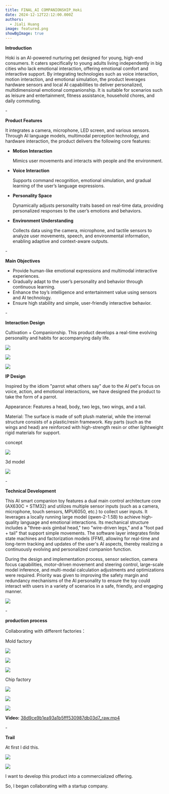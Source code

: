 ```yaml
---
title: FINAL_AI COMPANIONSHIP_Hoki
date: 2024-12-12T22:12:00.000Z
authors:
  - Jiali Huang
image: featured.png
showBgImage: true
---
```

**Introduction**

Hoki is an AI-powered nurturing pet designed for young, high-end consumers. It caters specifically to young adults living independently in big cities who lack emotional interaction, offering emotional comfort and interactive support. By integrating technologies such as voice interaction, motion interaction, and emotional simulation, the product leverages hardware sensors and local AI capabilities to deliver personalized, multidimensional emotional companionship. It is suitable for scenarios such as leisure and entertainment, fitness assistance, household chores, and daily commuting.

\-

**Product Features**

It integrates a camera, microphone, LED screen, and various sensors. Through AI language models, multimodal perception technology, and hardware interaction, the product delivers the following core features:

* **Motion Interaction**

  Mimics user movements and interacts with people and the environment.
* **Voice Interaction**

  Supports command recognition, emotional simulation, and gradual learning of the user’s language expressions.
* **Personality Space**

  Dynamically adjusts personality traits based on real-time data, providing personalized responses to the user’s emotions and behaviors.
* **Environment Understanding**

  Collects data using the camera, microphone, and tactile sensors to analyze user movements, speech, and environmental information, enabling adaptive and context-aware outputs.

\-

**Main Objectives**

* Provide human-like emotional expressions and multimodal interactive experiences.
* Gradually adapt to the user’s personality and behavior through continuous learning.
* Enhance the toy’s intelligence and entertainment value using sensors and AI technology.
* Ensure high stability and simple, user-friendly interactive behavior.

\-

**Interaction Design**

Cultivation + Companionship. This product develops a real-time evolving personality and habits for accompanying daily life.

![](cedce89c741f95c27be3bd47047a106.png)

![](造型-关节设置.png)

![](应用场景.png)

**IP Design**

Inspired by the idiom "parrot what others say" due to the AI pet's focus on voice, action, and emotional interactions, we have designed the product to take the form of a parrot.

Appearance: Features a head, body, two legs, two wings, and a tail.

Material: The surface is made of soft plush material, while the internal structure consists of a plastic/resin framework. Key parts (such as the wings and head) are reinforced with high-strength resin or other lightweight rigid materials for support.

concept

![](554e64def7e01b4244c6706db522c8c.png)

3d model

![](3d6dd1e0905bbe31c2286b85d1c47bf.png)

\-

**Technical Development**

This AI smart companion toy features a dual main control architecture core (AX630C + STM32) and utilizes multiple sensor inputs (such as a camera, microphone, touch sensors, MPU6050, etc.) to collect user inputs. It leverages a locally running large model (qwen-2-1.5B) to achieve high-quality language and emotional interactions. Its mechanical structure includes a "three-axis gimbal head," two "wire-driven legs," and a "foot pad + tail" that support simple movements. The software layer integrates finite state machines and factorization models (FFM), allowing for real-time and long-term tracking and updates of the user's AI aspects, thereby realizing a continuously evolving and personalized companion function.

During the design and implementation process, sensor selection, camera focus capabilities, motor-driven movement and steering control, large-scale model inference, and multi-modal calculation adjustments and optimizations were required. Priority was given to improving the safety margin and redundancy mechanisms of the AI personality to ensure the toy could interact with users in a variety of scenarios in a safe, friendly, and engaging manner.

![](b205163b78a829f4de22c79a5c472f8.png)

\-

**production process**

Collaborating with different factories：

Mold factory

![](68f29c22867f9e83e51339541a7dbec.png)

![](4cf1a6f6bfd28a0eb56449b6ad20719.png)

![](a6d7784e6e95613e732e139c53a95dc.png)

Chip factory

![](f9aab586b9c94da9bb1cbdded852a02.png)

![](b630595ec4f7bae801defc1d07deb48.png)

![](61cca450c180c15d6c195940d4509d6.png)

**Video:**[](https://1drv.ms/v/c/314ba15a9b23cde5/EcA3ic__0GdFkI_IoiJ5GswBYOJthC_gI6eUWoHF2UEoaQ?e=LZU4Bo)
[38d9ce9b1ea93a1b5fff530987db03d7_raw.mp4](https://1drv.ms/v/c/314ba15a9b23cde5/EcA3ic__0GdFkI_IoiJ5GswBYOJthC_gI6eUWoHF2UEoaQ?e=tY3vvY)
[](https://1drv.ms/v/c/314ba15a9b23cde5/EcA3ic__0GdFkI_IoiJ5GswBYOJthC_gI6eUWoHF2UEoaQ?e=LZU4Bo)

\-

**Trail**

At first I did this.

![](6914e00efa73771c56cb77fefd88308.png)

![](48030cda105ab168e81ef8dd61660bd.png)

I want to develop this product into a commercialized offering.

So, I began collaborating with a startup company.
